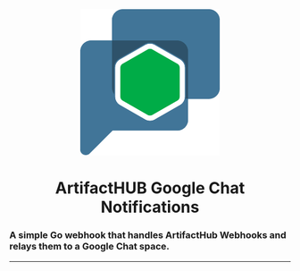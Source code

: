 <div align="center">
  <img src="docs/images/artifacthub_gchat_updates.png" width="250" >
</div>

<div align="center">
    <h1>
ArtifactHUB Google Chat Notifications
    </h1>
</div>

### A simple Go webhook that handles **ArtifactHub Webhooks** and relays them to a Google Chat space.
 

---